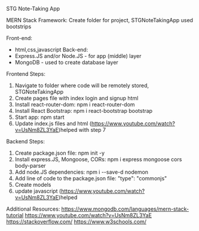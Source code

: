 STG Note-Taking App

MERN Stack Framework:
Create folder for project, STGNoteTakingApp
used bootstrips

Front-end:
- html,css,javascript
Back-end:
- Express.JS and/or Node.JS - for app (middle) layer
- MongoDB - used to create database layer


Frontend Steps:
1. Navigate to folder where code will be remotely stored, STGNoteTakingApp
2. Create pages file with index login and signup html
3. Install react-router-dom: npm i react-router-dom
5. Install React Bootstrap: npm i react-bootstrap bootstrap
6. Start app: npm start
7. Update index.js files and html
(https://www.youtube.com/watch?v=UsNm8ZL3YaE)helped with step 7

Backend Steps:

1. Create package.json file: npm init -y
2. Install express.JS, Mongoose, CORs: npm i express mongoose cors body-parser
3. Add node.JS dependencies: npm i --save-d nodemon
4. Add line of code to the package.json file: "type": "commonjs"
5. Create models
6. update javascript
(https://www.youtube.com/watch?v=UsNm8ZL3YaE)helped

Additional Resources:
https://www.mongodb.com/languages/mern-stack-tutorial
https://www.youtube.com/watch?v=UsNm8ZL3YaE
https://stackoverflow.com/
https://www.w3schools.com/